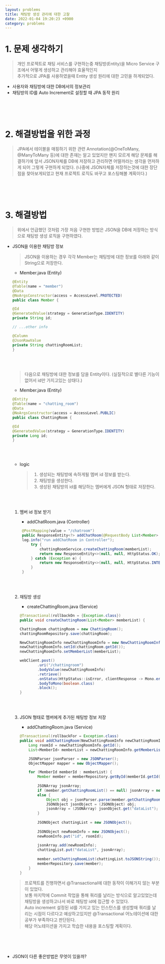 ```yaml
---
layout: problems
title: 채팅방 생성 관리에 대한 고찰
date: 2022-01-04 19:20:23 +0900
category: problems
---
```

# 1. 문제 생각하기
> 개인 프로젝트로 채팅 서비스를 구현하는중 채팅방(Entity)을 Micro Service 구조에서 어떻게 생성하고 관리해야 효율적인지  
> 추가적으로 JPA를 사용하였을때 Entity 생성 원리에 대한 고민을 하게되었다.

+ 사용자와 채팅방에 대한 DB에서의 정보관리
+ 채팅방의 ID를 Auto Increment로 설정할 때 JPA 동작 원리

<br><br><br>

# 2. 해결방법을 위한 과정
> JPA에서 테이블을 매핑하기 위한 관련 Annotation(@OneToMany, @ManyToMany 등)에 대한 존재는 알고 있었지만 왠지 모르게
> 해당 문제를 해결하기에 앞서 JSON자체를 DB에 저장하고 관리하면 어떨까라는 생각을 먼저하게 되어 그렇게 구현하게 되었다.
> (나중에 JSON자체를 저장하는것에 대한 장단점을 찾아보게되었고 현재 프로젝트 로직도 바꾸고 포스팅해볼 계획이다.)

<br><br><br>

# 3. 해결방법
> 위에서 언급했던 것처럼 가장 처음 구현한 방법은 JSON을 DB에 저장하는 방식으로 채팅방 생성 로직을 구현하였다.

+ JSON을 이용한 채팅방 정보 
    > JSON을 이용하는 경우 각각 Member는 채팅방에 대한 정보를 아래와 같이 String으로 저장한다.
    
    + Member.java (Entity)
    ```java
    @Entity
    @Table(name = "member")
    @Data
    @NoArgsConstructor(access = AccessLevel.PROTECTED)
    public class Member {
  
    @Id
    @GeneratedValue(strategy = GenerationType.IDENTITY)
    private String id;
  
    // ...other info
  
    @Column
    @JsonRawValue
    private String chattingRoomList;  
    }
    ```
    
    <br><br>
  
    > 다음으로 채팅방에 대한 정보를 담을 Entity이다. (실질적으로 별다른 기능이 없어서 id만 가지고있는 상태다.)
    
    + Member.java (Entity)
    ```java
    @Entity
    @Table(name = "chatting_room")
    @Data
    @NoArgsConstructor(access = AccessLevel.PUBLIC)
    public class ChattingRoom {
  
    @Id
    @GeneratedValue(strategy = GenerationType.IDENTITY)
    private Long id;
    }
    ```
  
    <br><br>
  
    + logic
      > 1. 생성되는 채팅방에 속하게될 멤버 id 정보를 받는다.
      > 2. 채팅방을 생성한다.
      > 3. 생성된 채팅방의 id를 해당하는 멤버에게 JSON 형태로 저장한다.
    
    <br><br>
  
    1. 멤버 id 정보 받기
        + addChatRoom.java (Controller)
        
       ```java
        @PostMapping(value = "/chatroom")
        public ResponseEntity<?> addChatRoom(@RequestBody List<Member> memberList) {
        log.info("run addChatRoom in Controller");
            try {
                chattingRoomService.createChattingRoom(memberList);
                return new ResponseEntity<>(null, null, HttpStatus.OK);
            } catch (Exception e) {
                return new ResponseEntity<>(null, null, HttpStatus.INTERNAL_SERVER_ERROR);
            }
        }
        ```
    
    <br><br>
  
    2. 채팅방 생성
        + createChattingRoom.java (Service)
        
        ```java
        @Transactional(rollbackOn = {Exception.class})
        public void createChattingRoom(List<Member> memberList) {

        ChattingRoom chattingRoom = new ChattingRoom();
        chattingRoomRepository.save(chattingRoom);

        NewChattingRoomInfo newChattingRoomInfo = new NewChattingRoomInfo();
        newChattingRoomInfo.setId(chattingRoom.getId());
        newChattingRoomInfo.setMemberList(memberList);
        
        webClient.post()
                .uri("/chattingroom")
                .bodyValue(newChattingRoomInfo)
                .retrieve()
                .onStatus(HttpStatus::isError, clientResponse -> Mono.error(Exception::new))
                .bodyToMono(boolean.class)
                .block();
        }
        ```
    
    <br><br>
  
    3. JSON 형태로 멤버에게 추가된 채팅방 정보 저장
        + addChattingRoom.java (Service)
        
        ```java
        @Transactional(rollbackFor = Exception.class)
        public void addChattingRoom(NewChattingRoomInfo newChattingRoomInfo) throws ParseException {
            Long roomId = newChattingRoomInfo.getId();
            List<MemberId> memberList = newChattingRoomInfo.getMemberList();

            JSONParser jsonParser = new JSONParser();
            ObjectMapper mapper = new ObjectMapper();

            for (MemberId memberId : memberList) {
                Member member = memberRepository.getById(memberId.getId());
    
                JSONArray jsonArray;
                if (member.getChattingRoomList() == null) jsonArray = new JSONArray();
                else {
                    Object obj = jsonParser.parse(member.getChattingRoomList());
                    JSONObject jsonObject = (JSONObject) obj;
                    jsonArray = (JSONArray) jsonObject.get("dataList");
                }
    
                JSONObject chattingList = new JSONObject();
    
                JSONObject newRoomInfo = new JSONObject();
                newRoomInfo.put("id", roomId);
    
                jsonArray.add(newRoomInfo);
                chattingList.put("dataList", jsonArray);
    
                member.setChattingRoomList(chattingList.toJSONString());
                memberRepository.save(member);
            }
        }
        ```
    
    > 프로젝트를 진행하면서 @Transactional에 대한 동작이 이해가지 않는 부분이 있었다.   
    > 보통 마지막에 Commit 작업을 통해 쿼리를 날리는 방식으로 알고있었는데 채팅방을 생성하고나서 바로 채팅방 id에 접근할 수 있었다.  
    > Auto increment 설정된 id를 가지고 있는 인스턴스를 생성할때 쿼리를 날리는 시점이 다르다고 예상하고있지만 @Transactional 어노테이션에 대한 공부가 부족하다고 판단된다.  
    > 해당 어노테이션을 가지고 학습한 내용을 포스팅할 계획이다.

<br><br><br>

+ JSON이 다른 좋은방법은 무엇이 있을까?